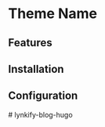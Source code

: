 # Theme Name

## Features

## Installation

## Configuration
#   l y n k i f y - b l o g - h u g o  
 